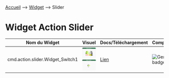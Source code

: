 <a href="{{site.url}}/documentation">Accueil</a> --> <a href="{{site.url}}/documentation/{{site.widget}}">Widget</a> --> Slider

# Widget Action Slider

| Nom du Widget  | Visuel         | Docs/Téléchargement     | Compatibilité     |
|----------------|----------------|-------------------------|-------------------|
| cmd.action.slider.Widget_Switch1 | <img src="../../../images/dashboard/action.slider.switch1_light_visuel.png" alt="cmd.action.slider.Widget_Switch1" /> <img src="../../../images/dashboard/action.slider.switch1_light_visuel2.png" alt="cmd.action.slider.Widget_Switch1" /> | <a href="./cmd.action.slider.Widget_Switch1"><i class="fas fa-file-download"></i> Lien</a> | ![Generic badge](https://img.shields.io/badge/Version-4.2%20%7C%204.3%20%7C%204.4-green.svg) |